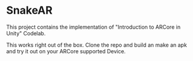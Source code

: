 # SnakeAR


This project contains the implementation of "Introduction to ARCore in Unity" Codelab.

This works right out of the box. Clone the repo and build an make an apk and try it out on your ARCore supported Device.
